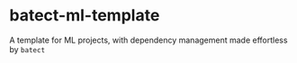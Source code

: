# batect-ml-template

A template for ML projects, with dependency management made effortless by `batect`

 